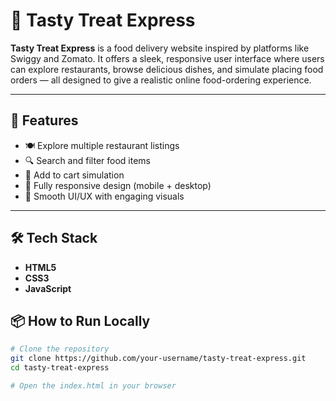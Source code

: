 # 🍔 Tasty Treat Express

**Tasty Treat Express** is a food delivery website inspired by platforms like Swiggy and Zomato. It offers a sleek, responsive user interface where users can explore restaurants, browse delicious dishes, and simulate placing food orders — all designed to give a realistic online food-ordering experience.

---

## 🚀 Features

- 🍽️ Explore multiple restaurant listings
- 🔍 Search and filter food items
- 🛒 Add to cart simulation
- 📱 Fully responsive design (mobile + desktop)
- 🎨 Smooth UI/UX with engaging visuals

---

## 🛠️ Tech Stack

- **HTML5**
- **CSS3**
- **JavaScript** 

## 📦 How to Run Locally

```bash
# Clone the repository
git clone https://github.com/your-username/tasty-treat-express.git
cd tasty-treat-express

# Open the index.html in your browser
